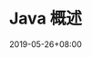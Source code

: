 ---
date: "2019-05-26+08:00"
publishdate: "2019-05-26+08:00"
lastmod: "2019-05-28+08:00"
draft: false
title: "Java 概述"
tags: ["修行", "Java", "基础"]
series: ["技术"]
categories: ["学习"]
toc: true
---